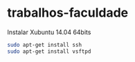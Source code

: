 trabalhos-faculdade
===================



Instalar Xubuntu 14.04 64bits

```bash
sudo apt-get install ssh
sudo apt-get install vsftpd
```
